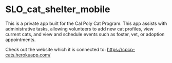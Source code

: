 # SLO_cat_shelter_mobile
This is a private app built for the Cal Poly Cat Program. This app assists with administrative tasks, allowing volunteers to add new cat profiles, view current cats, and view and schedule events such as foster, vet, or adoption appointments.


Check out the website which it is connected to: https://cpcp-cats.herokuapp.com/
